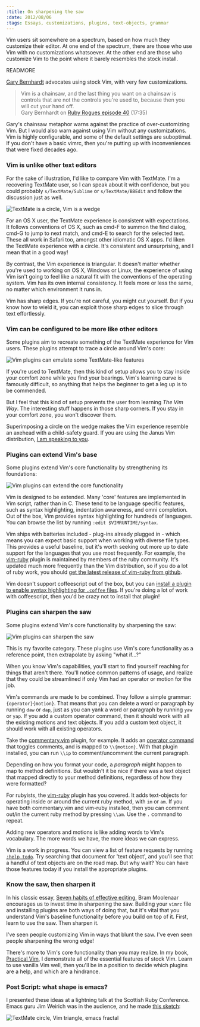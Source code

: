 ```yaml
--- 
:title: On sharpening the saw
:date: 2012/08/06
:tags: Essays, customizations, plugins, text-objects, grammar
---
```


Vim users sit somewhere on a spectrum, based on how much they customize their editor. At one end of the spectrum, there are those who use Vim with no customizations whatsoever. At the other end are those who customize Vim to the point where it barely resembles the stock install.

READMORE

[Gary Bernhardt][gb] advocates using stock Vim, with very few customizations.

> Vim is a chainsaw, and the last thing you want on a chainsaw is controls that are not the controls you're used to, because then you will cut your hand off.  
> Gary Bernhardt on [Ruby Rogues episode 40][rr40] (17:35)

Gary's chainsaw metaphor warns against the practice of over-customizing Vim. But I would also warn against using Vim without any customizations. Vim is highly configurable, and some of the default settings are suboptimal. If you don't have a basic vimrc, then you're putting up with inconveniences that were fixed decades ago.

[gb]: https://www.destroyallsoftware.com/screencasts
[rr40]: http://rubyrogues.com/040-rr-text-editors-and-ides/

### Vim is unlike other text editors

For the sake of illustration, I'd like to compare Vim with TextMate. I'm a recovering TextMate user, so I can speak about it with confidence, but you could probably `s/TextMate/Sublime` or `s/TextMate/BBEdit` and follow the discussion just as well.

![TextMate is a circle, Vim is a wedge](/images/blog/vim-mate.png)

For an OS X user, the TextMate experience is consistent with expectations. It follows conventions of OS X, such as cmd-F to summon the find dialog, cmd-G to jump to next match, and cmd-E to search for the selected text. These all work in Safari too, amongst other idiomatic OS X apps. I'd liken the TextMate experience with a circle. It's consistent and unsurprising, and I mean that in a good way!

By contrast, the Vim experience is triangular. It doesn't matter whether you're used to working on OS X, Windows or Linux, the experience of using Vim isn't going to feel like a natural fit with the conventions of the operating system. Vim has its own internal consistency. It feels more or less the same, no matter which environment it runs in.

Vim has sharp edges. If you're not careful, you might cut yourself. But if you know how to wield it, you can exploit those sharp edges to slice through text effortlessly.

### Vim can be configured to be more like other editors

Some plugins aim to recreate something of the TextMate experience for Vim users. These plugins attempt to trace a circle around Vim's core:

![Vim plugins can emulate some TextMate-like features](/images/blog/vim-crutch.png)

If you're used to TextMate, then this kind of setup allows you to stay inside your comfort zone while you find your bearings. Vim's learning curve is famously difficult, so anything that helps the beginner to get a leg up is to be commended.

But I feel that this kind of setup prevents the user from learning *The Vim Way*. The interesting stuff happens in those sharp corners. If you stay in your comfort zone, you won't discover them. 

Superimposing a circle on the wedge makes the Vim experience resemble an axehead with a child-safety guard. If you are using the Janus Vim distribution, [I am speaking to you][aspire].

### Plugins can extend Vim's base

Some plugins extend Vim's core functionality by strengthening its foundations:

![Vim plugins can extend the core functionality](/images/blog/vim-extend.png)

Vim is designed to be extended. Many 'core' features are implemented in Vim script, rather than in C. These tend to be language specific features, such as syntax highlighting, indentation awareness, and omni completion. Out of the box, Vim provides syntax highlighting for hundreds of languages. You can browse the list by running `:edit $VIMRUNTIME/syntax`.

Vim ships with batteries included - plug-ins already plugged in - which means you can expect basic support when working with diverse file types. This provides a useful baseline, but it's worth seeking out more up to date support for the languages that you use most frequently. For example, the [vim-ruby][] plugin is maintained by members of the ruby community. It's updated much more frequently than the Vim distribution, so if you do a lot of ruby work, you should [get the latest release of vim-ruby from github][vim-ruby].

Vim doesn't support coffeescript out of the box, but you can [install a plugin to enable syntax highlighting for `.coffee` files][coffee]. If you're doing a lot of work with coffeescript, then you'd be crazy not to install that plugin!

### Plugins can sharpen the saw

Some plugins extend Vim's core functionality by sharpening the saw:

![Vim plugins can sharpen the saw](/images/blog/vim-sharpen.png)

This is my favorite category. These plugins use Vim's core functionality as a reference point, then extrapolate by asking "what if...?"

When you know Vim's capabilities, you'll start to find yourself reaching for things that aren't there. You'll notice common patterns of usage, and realize that they could be streamlined if only Vim had an operator or motion for the job. 

Vim's commands are made to be combined. They follow a simple grammar: `{operator}{motion}`. That means that you can delete a word or paragraph by running `daw` or `dap`, just as you can yank a word or paragraph by running `yaw` or `yap`. If you add a custom operator command, then it should work with all the existing motions and text objects. If you add a custom text object, it should work with all existing operators.

Take the [commentary.vim][] plugin, for example. It adds an [operator command][operator] that toggles comments, and is mapped to `\\{motion}`. With that plugin installed, you can run `\\ip` to comment/uncomment the current paragraph.

Depending on how you format your code, a *paragraph* might happen to map to method definitions. But wouldn't it be nice if there was a text object that mapped directly to your method definitions, regardless of how they were formatted?

For rubyists, the [vim-ruby][] plugin has you covered. It adds text-objects for operating inside or around the current ruby method, with `im` or `am`. If you have both commentary.vim and vim-ruby installed, then you can comment out/in the current ruby method by pressing `\\am`. Use the `.` command to repeat.

Adding new operators and motions is like adding words to Vim's vocabulary. The more words we have, the more ideas we can express.

Vim is a work in progress. You can view a list of feature requests by running [`:help todo`][todo]. Try searching that document for 'text object', and you'll see that a handful of text objects are on the road map. But why wait? You can have those features today if you install the appropriate plugins.

### Know the saw, then sharpen it

In his classic essay, [Seven habits of effective editing][7habits], Bram Moolenaar encourages us to invest time in sharpening the saw. Building your `vimrc` file and installing plugins are both ways of doing that, but it's vital that you understand Vim's baseline functionality before you build on top of it. First, learn to use the saw. Then sharpen it.

I've seen people customizing Vim in ways that blunt the saw. I've even seen people sharpening the wrong edge! 

There's more to Vim's core functionality than you may realize. In my book, [Practical Vim][dnvim], I demonstrate all of the essential features of stock Vim. Learn to use vanilla Vim well, then you'll be in a position to decide which plugins are a help, and which are a hindrance.

### Post Script: what shape is emacs?

I presented these ideas at a lightning talk at the Scottish Ruby Conference. Emacs guru Jim Weirich was in the audience, and he made [this sketch][emacs]:

![TextMate circle, Vim triangle, emacs fractal](/images/blog/mate-vim-emacs.png)

[rr40]: http://rubyrogues.com/040-rr-text-editors-and-ides/
[aspire]: https://twitter.com/nelstrom/status/223469356619800577
[commentary.vim]: https://github.com/tpope/vim-commentary
[vim-ruby]: http://github.com/vim-ruby/vim-ruby
[coffee]: https://github.com/kchmck/vim-coffee-script.git
[todo]: http://vimdoc.sourceforge.net/htmldoc/todo.html#todo
[operator]: http://vimdoc.sourceforge.net/htmldoc/motion.html#operator
[7habits]: http://www.moolenaar.net/habits.html
[dnvim]:  http://pragprog.com/book/dnvim/practical-vim
[src]: http://scottishrubyconference.com/
[emacs]: https://twitter.com/jimweirich/status/218769796500701184
